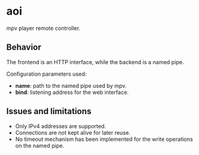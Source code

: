 # aoi

mpv player remote controller.

## Behavior

The frontend is an HTTP interface, while the backend is a named pipe.

Configuration parameters used:

* **name**: path to the named pipe used by mpv.
* **bind**: listening address for the web interface.

## Issues and limitations

* Only IPv4 addresses are supported.
* Connections are not kept alive for later reuse.
* No timeout mechanism has been implemented for the write operations on the named pipe.
